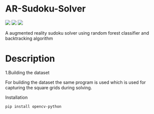 # AR-Sudoku-Solver
![](https://img.shields.io/badge/python-3.8-blue)
![](https://img.shields.io/badge/contributers-1-green)
![](https://img.shields.io/badge/license-MIT-lightgrey)

A augmented reality sudoku solver using random forest classifier and backtracking algorithm

# Description
1.Building the dataset

For building the dataset the same program is used which is used for capturing the square grids during solving.

Installation

`pip install opencv-python`



